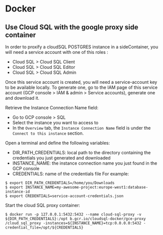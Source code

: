 # Docker

## Use Cloud SQL with the google proxy side container
In order to proxify a cloudSQL POSTGRES instance in a sideContainer, you will need a service account with one of this roles :
* Cloud SQL > Cloud SQL Client
* Cloud SQL > Cloud SQL Editor
* Cloud SQL > Cloud SQL Admin

Once this service account is created, you will need a service-account key to be available locally. To generate one, 
go to the IAM page of this service account (GCP console > IAM & admin > Service accounts), generate one and download it.

Retrieve the Instance Connection Name field: 
* Go to GCP console > SQL
* Select the instance you want to access to
* In the `Overview` tab, the `Instance Connection Name` field is under the `Connect to this instance` section.

Open a terminal and define the following variables:
* DIR_PATH_CREDENTIALS: local path to the directory containing the credentials you just generated and downloaded
* INSTANCE_NAME: the instance connection name you just found in the GCP console
* CREDENTIALS: name of the credentials file
For example:
``` 
$ export DIR_PATH_CREDENTIALS=/home/you/Downloads
$ export INSTANCE_NAME=my-awesome-project:europe-west1:database-instance-id
$ export CREDENTIALS=service-account-credentials.json
```
Start the cloud SQL proxy container:
```
$ docker run -p 127.0.0.1:5432:5432 --name cloud-sql-proxy -v ${DIR_PATH_CREDENTIALS}:/opt b.gcr.io/cloudsql-docker/gce-proxy /cloud_sql_proxy -instances=${INSTANCE_NAME}=tcp:0.0.0.0:5432 -credential_file=/opt/${CREDENTIALS}
```